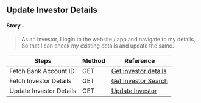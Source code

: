 ## Update Investor Details

#### Story -
> As an investor, I login to the website / app and navigate to my details, So that I can check my existing details and update the same.

|     Steps    |     Method       |    Reference    |
|--------------|------------------|-----------------|
| Fetch Bank Account ID | GET | [Get investor details](https://fintechprimitives.com/api/#get-investor-details) |
| Fetch Investor Details | GET | [Get Investor Search](https://fintechprimitives.com/api/#get-investors-search) |
| Update Investor Details | GET | [Update Investor](https://fintechprimitives.com/api/#post-update-investor) |
